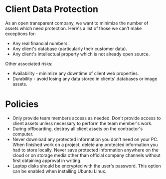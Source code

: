 
# Client Data Protection

As an open transparent company, we want to minimize the number of assets which need protection. Here's a list of those we can't make exceptions for:

  * Any real financial numbers.
  * Any client's database (particularly their customer data).
  * Any client's intellectual property which is not already open source.

Other associated risks:

  * Availability - minimize any downtime of client web properties.
  * Durability - avoid losing any data stored in clients' databases or image assets.

# Policies

  * Only provide team members access as needed. Don't provide access to client assets unless necessary to perform the team member's work.
  * During offboarding, destroy all client assets on the contractor's computer.
  * Never download any protected information you don't need on your PC. When finished work on a project, delete any protected information you had to store locally. Never save protected information anywhere on the cloud or on storage media other than official company channels without first obtaining approval in writing.
  * Laptop disks should be encrypted with the user's password. This option can be enabled when installing Ubuntu Linux.
